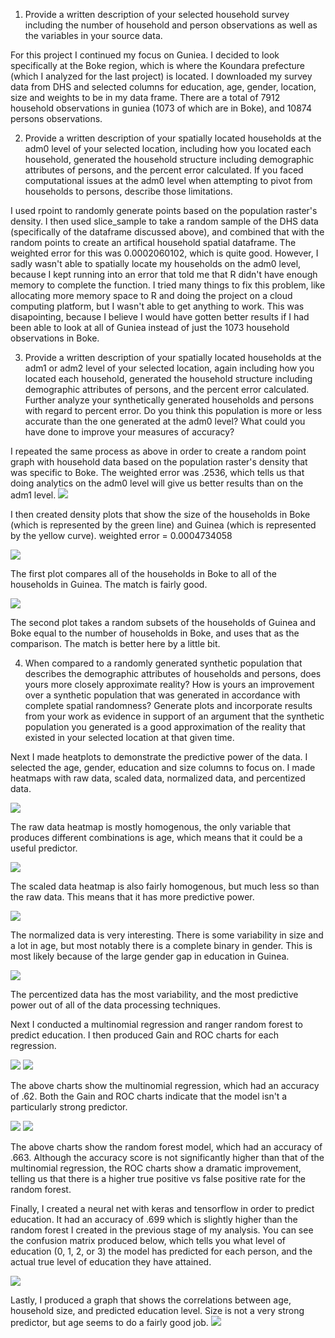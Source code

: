 1. Provide a written description of your selected household survey including the number of household and person observations as well as the variables in your source data.

For this project I continued my focus on Guniea. I decided to look specifically at the Boke region, which is where the Koundara prefecture (which I analyzed for the last project) is located. I downloaded my survey data from DHS and selected columns for education, age, gender, location, size and weights to be in my data frame. There are a total of 7912 household observations in guniea (1073 of which are in Boke), and 10874 persons observations. 

2. Provide a written description of your spatially located households at the adm0 level of your selected location, including how you located each household, generated the household structure including demographic attributes of persons, and the percent error calculated. If you faced computational issues at the adm0 level when attempting to pivot from households to persons, describe those limitations.

I used rpoint to randomly generate points based on the population raster's density. I then used slice_sample to take a random sample of the DHS data (specifically of the dataframe discussed above), and combined that with the random points to create an artifical household spatial dataframe. The weighted error for this was 0.0002060102, which is quite good. However, I sadly wasn't able to spatially locate my households on the adm0 level, because I kept running into an error that told me that R didn't have enough memory to complete the function. I tried many things to fix this problem, like allocating more memory space to R and doing the project on a cloud computing platform, but I wasn't able to get anything to work. This was disapointing, because I believe I would have gotten better results if I had been able to look at all of Guniea instead of just the 1073 household observations in Boke.



3. Provide a written description of your spatially located households at the adm1 or adm2 level of your selected location, again including how you located each household, generated the household structure including demographic attributes of persons, and the percent error calculated. Further analyze your synthetically generated households and persons with regard to percent error. Do you think this population is more or less accurate than the one generated at the adm0 level? What could you have done to improve your measures of accuracy?

I repeated the same process as above in order to create a random point graph with household data based on the population raster's density that was specific to Boke. The weighted error was .2536, which tells us that doing analytics on the adm0 level will give us better results than on the adm1 level.
![](rpoint_boke.PNG)

I then created density plots that show the size of the households in Boke (which is represented by the green line) and Guinea (which is represented by the yellow curve). 
weighted error = 0.0004734058

![](density1_2.PNG)

The first plot compares all of the households in Boke to all of the households in Guinea. The match is fairly good.

![](density2_2.PNG)

The second plot takes a random subsets of the households of Guinea and Boke equal to the number of households in Boke, and uses that as the comparison. The match is better here by a little bit.


4. When compared to a randomly generated synthetic population that describes the demographic attributes of households and persons, does yours more closely approximate reality? How is yours an improvement over a synthetic population that was generated in accordance with complete spatial randomness? Generate plots and incorporate results from your work as evidence in support of an argument that the synthetic population you generated is a good approximation of the reality that existed in your selected location at that given time.


Next I made heatplots to demonstrate the predictive power of the data. I selected the age, gender, education and size columns to focus on. I made heatmaps with raw data, scaled data, normalized data, and percentized data. 

![](raw2.png)

The raw data heatmap is mostly homogenous, the only variable that produces different combinations is age, which means that it could be a useful predictor. 

![](scale.png)

The scaled data heatmap is also fairly homogenous, but much less so than the raw data. This means that it has more predictive power.

![](normal2.png)

The normalized data is very interesting. There is some variability in size and a lot in age, but most notably there is a complete binary in gender. This is most likely because of the large gender gap in education in Guinea.

![](percent2.png)

The percentized data has the most variability, and the most predictive power out of all of the data processing techniques.


Next I conducted a multinomial regression and ranger random forest to predict education. I then produced Gain and ROC charts for each regression.

![](multireg_gain2.PNG)
![](multireg_roc2.PNG)

The above charts show the multinomial regression, which had an accuracy of .62. Both the Gain and ROC charts indicate that the model isn't a particularly strong predictor. 

![](rf_gain2.PNG)
![](rf_roc2.PNG)

The above charts show the random forest model, which had an accuracy of .663. Although the accuracy score is not significantly higher than that of the multinomial regression, the ROC charts show a dramatic improvement, telling us that there is a higher true positive vs false positive rate for the random forest. 


Finally, I created a neural net with keras and tensorflow in order to predict education. It had an accuracy of .699 which is slightly higher than the random forest I created in the previous stage of my analysis. You can see the confusion matrix produced below, which tells you what level of education (0, 1, 2, or 3) the model has predicted for each person, and the actual true level of education they have attained.

![](confmat.PNG)

Lastly, I produced a graph that shows the correlations between age, household size, and predicted education level. Size is not a very strong predictor, but age seems to do a fairly good job.
![](nn_graph.PNG)
